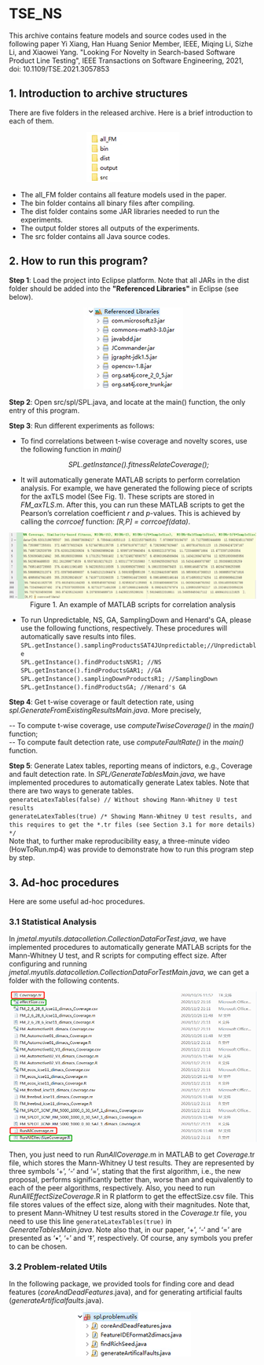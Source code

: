 # TSE_NS
This archive contains feature models and source codes used in the following paper 
Yi Xiang, Han Huang Senior Member, IEEE, Miqing Li, Sizhe Li, and Xiaowei Yang. "Looking For Novelty in Search-based Software Product Line Testing", IEEE Transactions on Software Engineering, 2021, doi: 10.1109/TSE.2021.3057853
## 1. Introduction to archive structures
There are five folders in the released archive. Here is a brief introduction to each of them.

<div align=center><img src="https://github.com/gzhuxiangyi/TSE_NS/blob/master/img/1.png" /></div>

- The all_FM folder contains all feature models used in the paper.
- The bin folder contains all binary files after compiling.
- The dist folder contains some JAR libraries needed to run the experiments.
- The output folder stores all outputs of the experiments.
- The src folder contains all Java source codes.
## 2. How to run this program?
**Step 1**: Load the project into Eclipse platform. Note that all JARs in the dist folder should be added into the **"Referenced Libraries"** in Eclipse (see below).

<div align=center><img src="https://github.com/gzhuxiangyi/TSE_NS/blob/master/img/2.png" /></div>

**Step 2**: Open src/spl/SPL.java, and locate at the main() function, the only entry of this program.

**Step 3**: Run different experiments as follows:
- To find correlations between t-wise coverage and novelty scores, use the following function in *main()*

  <div align="center" bgcolor="gray"><i>SPL.getInstance().fitnessRelateCoverage();</i></div>

 - It will automatically generate MATLAB scripts to perform correlation analysis. For example, we have generated the following piece of scripts for the axTLS model (See Fig. 1). These scripts are stored in *FM_axTLS*.m. After this, you can run these MATLAB scripts to get the Pearson’s correlation coefficient *r* and *p*-values. This is achieved by calling the *corrcoef* function: *[R,P] = corrcoef(data)*.

<div align=center><img src="https://github.com/gzhuxiangyi/TSE_NS/blob/master/img/3.png" /><br/>Figure 1. An example of MATLAB scripts for correlation analysis</div>

- To run Unpredictable, NS, GA, SamplingDown and Henard's GA, please use the following functions, respectively. These procedures will automatically save results into files.  
`SPL.getInstance().samplingProductsSAT4JUnpredictable;//Unpredictable`  
`SPL.getInstance().findProductsNSR1; //NS`  
`SPL.getInstance().findProductsGAR1; //GA`  
`SPL.getInstance().samplingDownProductsR1; //SamplingDown`  
`SPL.getInstance().findProductsGA; //Henard's GA`  

**Step 4**: Get t-wise coverage or fault detection rate, using *spl.GenerateFromExistingResultsMain.java*. More precisely,  

-- To compute t-wise coverage, use *computeTwiseCoverage()* in the *main()* function;  
-- To compute fault detection rate, use *computeFaultRate()* in the *main()* function.  

**Step 5**: Generate Latex tables, reporting means of indictors, e.g., Coverage and fault detection rate. In *SPL/GenerateTablesMain.java*, we have implemented procedures to automatically generate Latex tables. Note that there are two ways to generate tables.  
`generateLatexTables(false) // Without showing Mann-Whitney U test results `  
`generateLatexTables(true) /* Showing Mann-Whitney U test results, and this requires to get the *.tr files (see Section 3.1 for more details) */`   
Note that, to further make reproducibility easy, a three-minute video (HowToRun.mp4) was provide to demonstrate how to run this program step by step.

## 3. Ad-hoc procedures
Here are some useful ad-hoc procedures.  
### 3.1 Statistical Analysis
In *jmetal.myutils.datacolletion.CollectionDataForTest.java*, we have implemented procedures to automatically generate MATLAB scripts for the Mann-Whitney U test, and R scripts for computing effect size. After configuring and running *jmetal.myutils.datacolletion.CollectionDataForTestMain.java*, we can get a folder with the following contents.  
<div align=center><img src="https://github.com/gzhuxiangyi/TSE_NS/blob/master/img/4.png" /></div>  

Then, you just need to run *RunAllCoverage*.m in MATLAB to get *Coverage*.tr file, which stores the Mann-Whitney U test results. They are represented by three symbols ‘+’, ‘-‘ and ‘=’, stating that the first algorithm, i.e., the new proposal, performs significantly better than, worse than and equivalently to each of the peer algorithms, respectively. Also, you need to run *RunAllEffectSizeCoverage*.R in R platform to get the effectSize.csv file. This file stores values of the effect size, along with their magnitudes. Note that, to present Mann-Whitney U test results stored in the *Coverage*.tr file, you need to use this line `generateLatexTables(true)` in *GenerateTablesMain.java*. Note also that, in our paper, ‘+’, ‘-‘ and ‘=’ are presented as ‘•’, ‘◦’ and ‘‡’, respectively. Of course, any symbols you prefer to can be chosen.  

### 3.2 Problem-related Utils
In the following package, we provided tools for finding core and dead features (*coreAndDeadFeatures*.java), and for generating artificial faults (*generateArtificalfaults*.java).

<div align=center><img src="https://github.com/gzhuxiangyi/TSE_NS/blob/master/img/5.png" /></div>  
